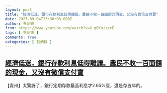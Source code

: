 ```yaml
---
layout: post
title: "經濟低迷，銀行存款利息低得離譜。農民不收一百面額的現金，又沒有微信支付寶"
date: 2023-09-04T23:30:08.000Z
author: 石炳鋒
from: https://www.youtube.com/watch?v=k_qBYuizxrE
tags: [ 石炳锋 ]
comments: True
categories: [ 石炳锋 ]
---
```

<!--1693870208000-->
[經濟低迷，銀行存款利息低得離譜。農民不收一百面額的現金，又沒有微信支付寶](https://www.youtube.com/watch?v=k_qBYuizxrE)
------

<div>
【貴州】太驚訝了，銀行定期存款最高利息才2.65%厘，還是存五年的。
</div>
